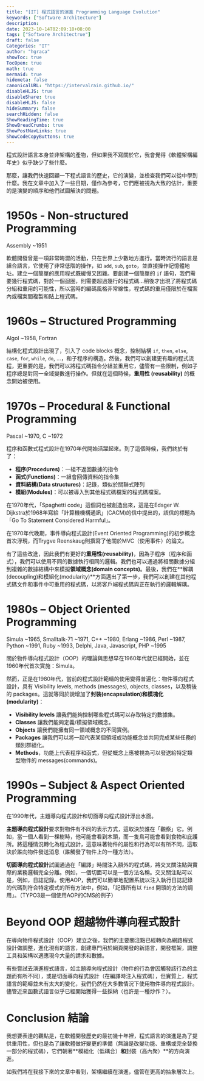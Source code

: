 ```yaml
---
title: "[IT] 程式語言的演進 Programming Language Evolution"
keywords: ["Software Architecture"]
description:
date: 2023-10-14T02:09:18+08:00
tags: ["Software Architectrue"]
draft: false
Categories: "IT"
author: "hgraca"
showToc: true
TocOpen: true
math: true
mermaid: true
hidemeta: false
canonicalURL: "https://intervalrain.github.io/"
disableHLJS: true
disableShare: true
disableHLJS: false
hideSummary: false
searchHidden: false
ShowReadingTime: true
ShowBreadCrumbs: true
ShowPostNavLinks: true
ShowCodeCopyButtons: true
---
```

程式設計語言本身並非架構的產物，但如果我不寫關於它，我會覺得《軟體架構編年史》似乎缺少了些什麼。

那麼，讓我們快速回顧一下程式語言的歷史，它的演變，並檢查我們可以從中學到什麼。我在文章中加入了一些日期，僅作為參考，它們應被視為大致的估計，重要的是演變的順序和他們試圖解決的問題。

# 1950s - Non-structured Programming

Assembly ~1951 

軟體開發曾是一項非常晦澀的活動，只在世界上少數地方進行。當時流行的語言是組合語言，它使用了非常低階的操作，如 `add`, `sub`, `goto`，並直接操作記憶體地址。建立一個簡單的應用程式既緩慢又困難。要創建一個簡單的 `if` 語句，我們需要幾行程式碼，對於一個迴圈，則需要超過幾行的程式碼...稍後才出現了將程式碼分組和重用的可能性，所以當時的編碼風格非常線性，程式碼的重用僅限於在檔案內或檔案間複製和貼上程式碼。

# 1960s – Structured Programming

Algol ~1958, Fortran 

結構化程式設計出現了，引入了 code blocks 概念，控制結構 `if`, `then`, `else`, `case`, `for`, `while`, `do`, ...，和子程序的構造。然後，我們可以創建更有趣的程式流程，更重要的是，我們可以將程式碼指令分組並重用它，儘管有一些限制，例如子程序總是對同一全域變數進行操作。但就在這個時候，**重用性 (reusability)** 的概念開始被使用。

# 1970s – Procedural & Functional Programming

Pascal ~1970, C ~1972

程序和函數式程式設計在1970年代開始活躍起來。到了這個時候，我們終於有了：

+ **程序(Procedures)**：一組不返回數據的指令
+ **函式(Functions)**：一組會回傳資料的指令集
+ **資料結構(Data structures)**：記錄，類似於關聯式陣列
+ **模組(Modules)**：可以被導入到其他程式碼檔案的程式碼檔案。

在1970年代，「Spaghetti code」這個詞也被創造出來，這是在Edsger W. Dijkstra於1968年寫給「計算機機構通訊」(CACM)的信中提出的，該信的標題為「Go To Statement Considered Harmful」。

在1970年代晚期，事件導向程式設計(Event Oriented Programming)的初步概念首次浮現，而Trygve Reenskaug則撰寫了他關於MVC（使用事件）的論文。

有了這些改進，因此我們有更好的**重用性(reusability)**，因為子程序（程序和函式），我們可以使用不同的數據執行相同的邏輯。我們也可以通過將相關數據分組到複雜的數據結構中來模擬**領域概念(domain concepts)**。最後，我們在**解耦(decoupling)和模組化(modularity)**方面邁出了第一步，我們可以創建在其他程式碼文件和事件中可重用的程式碼，以將客戶端程式碼與正在執行的邏輯解耦。

# 1980s – Object Oriented Programming

Simula ~1965, Smalltalk-71 ~1971, C++ ~1980, Erlang ~1986, Perl ~1987,
Python ~1991, Ruby ~1993, Delphi, Java, Javascript, PHP ~1995

關於物件導向程式設計（OOP）的理論與思想早在1960年代就已經開始，並在1960年代首次實施：Simula。

然而，正是在1980年代，當前的程式設計範疇的使用變得普遍化：物件導向程式設計，具有 Visibility levels, methods (messages), objects, classes，以及稍後的 packages。這就等同於說增加了**封裝(encapsulation)**和**模塊化(modularity)**：
+ **Visibility levels** 讓我們能夠控制哪些程式碼可以存取特定的數據集。
+ **Classes** 讓我們能夠定義/模擬領域概念。
+ **Objects** 讓我們能擁有同一領域概念的不同實例。
+ **Packages** 讓我們可以將一起代表某個領域或功能概念並共同完成某些任務的類別群組化。
+ **Methods**，功能上代表程序和函式，但從概念上應被視為可以發送給特定類型物件的 messages(commands)。

# 1990s – Subject & Aspect Oriented Programming

在1990年代，主題導向程式設計和切面導向程式設計浮出水面。

**主題導向程式設計**要求對物件有不同的表示方式，這取決於誰在「觀察」它。例如，當一個人看到一棵樹時，他可能會看到木頭，而一隻鳥可能會看到食物和庇護所。將這種情況轉化為程式設計，這意味著物件的屬性和行為可以有所不同，這取決於誰向物件發送消息（誰觸發了物件上的一種方法）。

**切面導向程式設計**試圖通過在「編譯」時間注入額外的程式碼，將交叉關注點與實際的業務邏輯完全分離。例如，一個切面可以是一個方法名稱。交叉關注點可以是，例如，日誌記錄。使用AOP，我們可以簡單地配置系統以注入執行日誌記錄的代碼到符合特定模式的所有方法中，例如，「記錄所有以 `find` 開頭的方法的調用」。（TYPO3是一個使用AOP的CMS的例子）


# Beyond OOP 超越物件導向程式設計
在導向物件程式設計（OOP）建立之後，我們的主要關注點已經轉向為網路程式設計做調整，進化現有的語言，創建專門用於網頁開發的新語言，開發框架，調整工具和架構以適應現今大量的請求和數據。

有些嘗試去演進程式語言，如主題導向程式設計（物件的行為會因觸發該行為的主題而有所不同），或是切面導向程式設計（在編譯時注入程式碼），但實質上，程式語言的範疇並未有太大的變化，我們仍然在大多數情況下使用物件導向程式設計。儘管近來函數式語言似乎已經開始獲得一些採納（也許是一種炒作？）。

# Conclusion 結論
我想要表達的觀點是，在軟體開發歷史的最初幾十年裡，程式語言的演進是為了提供重用性，但也是為了讓軟體做好變更的準備（無論是改變功能、重構或完全替換一部分的程式碼），它們朝著**模組化（低耦合）**和**封裝（高內聚）**的方向演進。

如我們將在我接下來的文章中看到，架構繼續在演進，儘管在更高的抽象層次上。